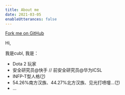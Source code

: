 ```yaml
---
title: About me
date: 2021-03-05
enableUtterances: false
---
```


<!-- <a href="https://github.com/cubarco/cubarco.github.io"><img style="position: absolute; top: 0; right: 0; border: 0; z-index: 99999;" src="https://camo.githubusercontent.com/38ef81f8aca64bb9a64448d0d70f1308ef5341ab/68747470733a2f2f73332e616d617a6f6e6177732e636f6d2f6769746875622f726962626f6e732f666f726b6d655f72696768745f6461726b626c75655f3132313632312e706e67" alt="Fork me on GitHub" data-canonical-src="https://s3.amazonaws.com/github/ribbons/forkme_right_darkblue_121621.png"></a> -->

<div>
    <link href="https://cdn.jsdelivr.net/gh/cubarco/cubarco.github.io@gh-pages/assets/css/vendor/gh-fork-ribbon.min.css" rel="stylesheet">
    <style>
        a.github-fork-ribbon {
            border-bottom: none;
            box-shadow: none;
        }
    </style>
    <a class="github-fork-ribbon" href="https://github.com/cubarco/cubarco.github.io" data-ribbon="Fork me on GitHub" title="Fork me on GitHub">Fork me on GitHub</a>
</div>

Hi,

我是cubl, 我是：

- Dota 2 玩家
- 安全研究员@快手 // 前安全研究员@华为ICSL
- INFP-T型人格([?](https://www.16personalities.com/ch/%E4%BA%BA%E6%A0%BC%E6%B5%8B%E8%AF%95))
- 54.26%南方汉族、44.27%北方汉族、见光打喷嚏...([?](https://www.wegene.com/shop/?_source=R_757185_8961E4))
- ...
